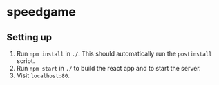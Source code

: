 # speedgame

## Setting up

1. Run `npm install` in `./`. This should automatically run the `postinstall` script.
2. Run `npm start` in `./` to build the react app and to start the server.
3. Visit `localhost:80`.
